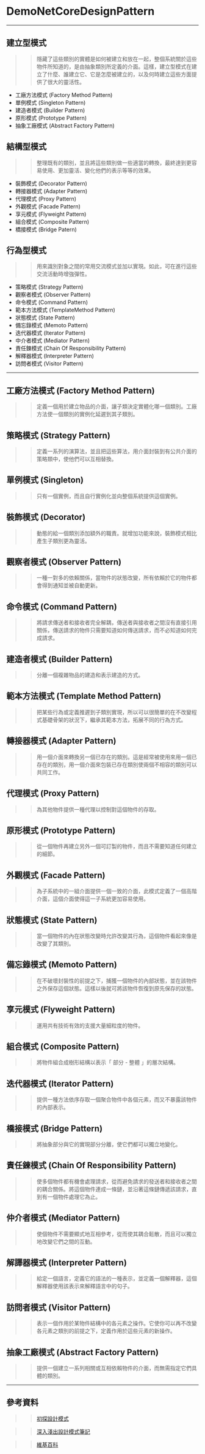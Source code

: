 ﻿# DemoNetCoreDesignPattern

---------------------------------------

## 建立型模式

>> 隱藏了這些類別的實體是如何被建立和放在一起，整個系統關於這些物件所知道的，是由抽象類別所定義的介面。這樣，建立型模式在建立了什麼、誰建立它、它是怎麼被建立的，以及何時建立這些方面提供了很大的靈活性。

* 工廠方法模式 (Factory Method Pattern)
* 單例模式 (Singleton Pattern)
* 建造者模式 (Builder Pattern)
* 原形模式 (Prototype Pattern)
* 抽象工廠模式 (Abstract Factory Pattern)

## 結構型模式

>> 整理既有的類別，並且將這些類別做一些適當的轉換，最終達到更容易使用、更加靈活、變化他們的表示等等的效果。

* 裝飾模式 (Decorator Pattern)
* 轉接器模式 (Adapter Pattern)
* 代理模式 (Proxy Pattern)
* 外觀模式 (Facade Pattern)
* 享元模式 (Flyweight Pattern)
* 組合模式 (Composite Pattern)
* 橋接模式 (Bridge Patern)

## 行為型模式

>> 用來識別對象之間的常用交流模式並加以實現。如此，可在進行這些交流活動時增強彈性。

* 策略模式 (Strategy Pattern)
* 觀察者模式 (Observer Pattern)
* 命令模式 (Command Pattern)
* 範本方法模式 (TemplateMethod Pattern)
* 狀態模式 (State Pattern)
* 備忘錄模式 (Memoto Pattern)
* 迭代器模式 (Iterator Pattern)
* 中介者模式 (Mediator Pattern)
* 責任鍊模式 (Chain Of Responsibility Pattern)
* 解釋器模式 (Interpreter Pattern)
* 訪問者模式 (Visitor Pattern)

---------------------------------------

## 工廠方法模式 (Factory Method Pattern)

>> 定義一個用於建立物品的介面，讓子類決定實體化哪一個類別。工廠方法使一個類別的實例化延遲到其子類別。

## 策略模式 (Strategy Pattern)

>> 定義一系列的演算法，並且把這些算法，用介面封裝到有公共介面的策略類中，使他們可以互相替換。

## 單例模式 (Singleton)

>> 只有一個實例，而且自行實例化並向整個系統提供這個實例。

## 裝飾模式 (Decorator)

>> 動態的給一個類別添加額外的職責。就增加功能來說，裝飾模式相比產生子類別更為靈活。

## 觀察者模式 (Observer Pattern)

>> 一種一對多的依賴關係，當物件的狀態改變，所有依賴於它的物件都會得到通知並被自動更新。

## 命令模式 (Command Pattern)

>> 將請求傳送者和接收者完全解耦，傳送者與接收者之間沒有直接引用關係，傳送請求的物件只需要知道如何傳送請求，而不必知道如何完成請求。

## 建造者模式 (Builder Pattern)

>> 分離一個複雜物品的建造和表示建造的方式。

## 範本方法模式 (Template Method Pattern)

>> 把某些行為或定義推遲到子類別實現，所以可以很簡單的在不改變程式基礎骨架的狀況下，繼承其範本方法，拓展不同的行為方式。

## 轉接器模式 (Adapter Pattern)

>> 用一個介面來轉換另一個已存在的類別。這是經常被使用來用一個已存在的類別，用一個介面來包裝已存在類別使兩個不相容的類別可以共同工作。

## 代理模式 (Proxy Pattern)

>> 為其他物件提供一種代理以控制對這個物件的存取。

## 原形模式 (Prototype Pattern)

>> 從一個物件再建立另外一個可訂製的物件，而且不需要知道任何建立的細節。

## 外觀模式 (Facade Pattern)

>> 為子系統中的一組介面提供一個一致的介面，此模式定義了一個高階介面，這個介面使得這一子系統更加容易使用。

## 狀態模式 (State Pattern)

>> 當一個物件的內在狀態改變時允許改變其行為，這個物件看起來像是改變了其類別。

## 備忘錄模式 (Memoto Pattern)

>> 在不破壞封裝性的前提之下，捕獲一個物件的內部狀態，並在該物件之外保存這個狀態。這樣以後就可將該物件恢復到原先保存的狀態。

## 享元模式 (Flyweight Pattern)

>> 運用共有技術有效的支援大量細粒度的物件。

## 組合模式 (Composite Pattern)

>> 將物件組合成樹形結構以表示「 部分 - 整體 」的層次結構。

## 迭代器模式 (Iterator Pattern)

>> 提供一種方法依序存取一個聚合物件中各個元素，而又不暴露該物件的內部表示。

## 橋接模式 (Bridge Pattern)

>> 將抽象部分與它的實現部分分離，使它們都可以獨立地變化。

## 責任鍊模式 (Chain Of Responsibility Pattern)

>> 使多個物件都有機會處理請求，從而避免請求的發送者和接收者之間的耦合關係。將這個物件連成一條鏈，並沿著這條鏈傳遞該請求，直到有一個物件處理它為止。

## 仲介者模式 (Mediator Pattern)

>> 使個物件不需要顯式地互相參考，從而使其耦合鬆散，而且可以獨立地改變它們之間的互動。

## 解譯器模式 (Interpreter Pattern)

>> 給定一個語言，定義它的語法的一種表示，並定義一個解釋器，這個解釋器使用該表示來解釋語言中的句子。

## 訪問者模式 (Visitor Pattern)

>> 表示一個作用於某物件結構中的各元素之操作。它使你可以再不改變各元素之類別的前提之下，定義作用於這些元素的新操作。

## 抽象工廠模式 (Abstract Factory Pattern)

>> 提供一個建立一系列相關或互相依賴物件的介面，而無需指定它們具體的類別。

---------------------------------------

## 參考資料

>> [初探設計模式](https://ithelp.ithome.com.tw/users/20112528/ironman/2113) 

>> [深入淺出設計模式筆記](http://corrupt003-design-pattern.blogspot.com/2017/02/blog-post.html)

>> [維基百科](https://zh.wikipedia.org/zh-tw/)
